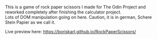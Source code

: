 This is a game of rock paper scissors I made for The Odin Project and reworked completely after finishing the calculator project.     
Lots of DOM manipulation going on here.
Caution, it is in german, Schere Stein Papier as we call it.

Live preview here: https://boriskarl.github.io/RockPaperScissors/


